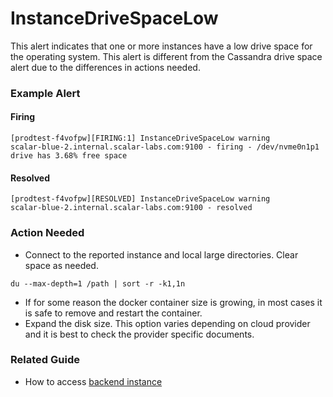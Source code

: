# InstanceDriveSpaceLow
This alert indicates that one or more instances have a low drive space for the operating system. This alert is different from the Cassandra drive space alert due to the differences in actions needed.

### Example Alert

#### Firing
```
[prodtest-f4vofpw][FIRING:1] InstanceDriveSpaceLow warning
scalar-blue-2.internal.scalar-labs.com:9100 - firing - /dev/nvme0n1p1 drive has 3.68% free space
```

#### Resolved
```
[prodtest-f4vofpw][RESOLVED] InstanceDriveSpaceLow warning
scalar-blue-2.internal.scalar-labs.com:9100 - resolved
```

### Action Needed
* Connect to the reported instance and local large directories. Clear space as needed.
```console
du --max-depth=1 /path | sort -r -k1,1n
```
* If for some reason the docker container size is growing, in most cases it is safe to remove and restart the container.
* Expand the disk size. This option varies depending on cloud provider and it is best to check the provider specific documents.  

### Related Guide
* How to access [backend instance](./SSHGuide.md)

